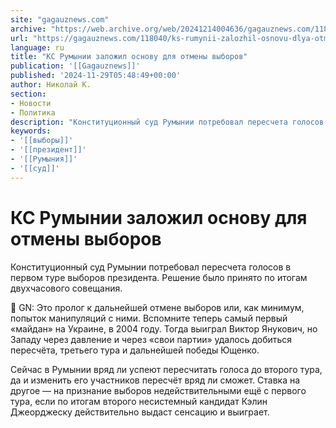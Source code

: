 ```yaml
---
site: "gagauznews.com"
archive: "https://web.archive.org/web/20241214004636/gagauznews.com/118040/ks-rumynii-zalozhil-osnovu-dlya-otmeny-vyborov.html"
url: "https://gagauznews.com/118040/ks-rumynii-zalozhil-osnovu-dlya-otmeny-vyborov.html"
language: ru
title: "КС Румынии заложил основу для отмены выборов"
publication: '[[Gagauznews]]'
published: '2024-11-29T05:48:49+00:00'
author: Николай К.
section:
- Новости
- Политика
description: "Конституционный суд Румынии потребовал пересчета голосов в первом туре выборов президента. Решение было принято по итогам двухчасового совещания. \U0001F535 GN: Это пролог к дальнейшей отмене выборов или, как минимум, попыток манипуляций с ними. Вспомните теперь самый первый «майдан» на Украине, в 2004 году. Тогда выиграл Виктор Янукович, но Западу через давление и через «свои партии» удалось добиться пересчёта, третьего тура и дальнейшей победы Ющенко. Сейчас в Румынии вряд ли успеют пересчитать голоса до второго тура, да и изменить его участников пересчёт вряд ли сможет. Ставка на другое — на признание выборов недействительными ещё с первого тура, если по итогам второго […]"
keywords:
- '[[выборы]]'
- '[[президент]]'
- '[[Румыния]]'
- '[[суд]]'
---
```


# КС Румынии заложил основу для отмены выборов

Конституционный суд Румынии потребовал пересчета голосов в первом туре выборов президента. Решение было принято по итогам двухчасового совещания.

🔵 GN: Это пролог к дальнейшей отмене выборов или, как минимум, попыток манипуляций с ними. Вспомните теперь самый первый «майдан» на Украине, в 2004 году. Тогда выиграл Виктор Янукович, но Западу через давление и через «свои партии» удалось добиться пересчёта, третьего тура и дальнейшей победы Ющенко.

Сейчас в Румынии вряд ли успеют пересчитать голоса до второго тура, да и изменить его участников пересчёт вряд ли сможет. Ставка на другое — на признание выборов недействительными ещё с первого тура, если по итогам второго несистемный кандидат Кэлин Джеорджеску действительно выдаст сенсацию и выиграет.